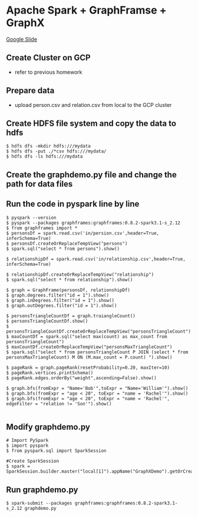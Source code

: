 #  Apache Spark + GraphFramse + GraphX
[Google Slide](https://docs.google.com/presentation/d/1qNRkt0r85tE_ZlPMXEj00CvzAc8fPxASnBXV1ZUTVA4/edit?usp=sharing)
## Create Cluster on GCP 
* refer to previous homework
## Prepare data
* upload person.csv and relation.csv from local to the GCP cluster 
## Create HDFS file system and copy the data to hdfs
```
$ hdfs dfs -mkdir hdfs:///mydata
$ hdfs dfs -put ./*csv hdfs:///mydata/
$ hdfs dfs -ls hdfs:///mydata

```

## Create the graphdemo.py file and change the path for data files
## Run the code in pyspark line by line 
```
$ pyspark --version
$ pyspark --packages graphframes:graphframes:0.8.2-spark3.1-s_2.12
$ from graphframes import *
$ personsDf = spark.read.csv('in/persion.csv',header=True, inferSchema=True)
$ personsDf.createOrReplaceTempView("persons")
$ spark.sql("select * from persons").show()

$ relationshipDf = spark.read.csv('in/relationship.csv',header=True, inferSchema=True)

$ relationshipDf.createOrReplaceTempView("relationship")
$ spark.sql("select * from relationship").show()

$ graph = GraphFrame(personsDf, relationshipDf)
$ graph.degrees.filter("id = 1").show()
$ graph.inDegrees.filter("id = 1").show()
$ graph.outDegrees.filter("id = 1").show()

$ personsTriangleCountDf = graph.traiangleCount()
$ personsTriangleCountDf.show()
$ personsTriangleCountDf.createOrReplaceTempView("personsTriangleCount")
$ maxCountDf = spark.sql("select max(count) as max_count from personsTriangleCount")
$ maxCountDf.createOrReplaceTempView("personsMaxTriangleCount")
$ spark.sql("select * from personsTriangleCount P JOIN (select * from personsMaxTriangleCount) M ON (M.max_count = P.count) ").show()

$ pageRank = graph.pageRank(resetProbability=0.20, maxIter=10)
$ pageRank.vertices.printSchema()
$ pageRank.edges.orderBy("weight",ascending=False).show()

$ graph.bfs(fromExpr = "Name='Bob'",toExpr = "Name='William'").show()
$ graph.bfs(fromExpr = "age < 20", toExpr = "name = 'Rachel'").show()
$ graph.bfs(fromExpr = "age < 20", toExpr = "name = 'Rachel'", edgeFilter = "relation != 'Son'").show()
    
```
## Modify graphdemo.py
```
# Import PySpark
$ import pyspark
$ from pyspark.sql import SparkSession

#Create SparkSession
$ spark = SparkSession.builder.master("local[1]").appName("GraphXDemo").getOrCreate()

```
## Run graphdemo.py
```
$ spark-submit --packages graphframes:graphframes:0.8.2-spark3.1-s_2.12 graphdemo.py
```
